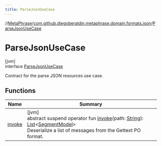 ```yaml
---
title: ParseJsonUseCase
---
```

//[MetaPhrase](../../../index.html)/[com.github.diegoberaldin.metaphrase.domain.formats.json](../index.html)/[ParseJsonUseCase](index.html)



# ParseJsonUseCase



[jvm]\
interface [ParseJsonUseCase](index.html)

Contract for the parse JSON resources use case.



## Functions


| Name | Summary |
|---|---|
| [invoke](invoke.html) | [jvm]<br>abstract suspend operator fun [invoke](invoke.html)(path: [String](https://kotlinlang.org/api/latest/jvm/stdlib/kotlin/-string/index.html)): [List](https://kotlinlang.org/api/latest/jvm/stdlib/kotlin.collections/-list/index.html)&lt;[SegmentModel](../../com.github.diegoberaldin.metaphrase.domain.project.data/-segment-model/index.html)&gt;<br>Deserialize a list of messages from the Gettext PO format. |

